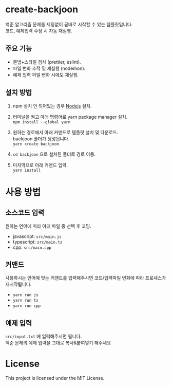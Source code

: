 # create-backjoon

백준 알고리즘 문제를 세팅없이 곧바로 시작할 수 있는 템플릿입니다.  
코드, 예제입력 수정 시 자동 재실행.

## 주요 기능
- 문법+스타일 검사 (prettier, eslint).
- 파일 변화 추적 및 재실행 (nodemon).
- 예제 입력 파일 변화 시에도 재실행.

## 설치 방법
1. npm 설치 안 되어있는 경우 [Nodejs](https://nodejs.org/en) 설치.

2. 터미널을 켜고 아래 명령어로 yarn package manager 설치.  
   `npm install --global yarn`  

3. 원하는 경로에서 아래 커맨드로 템플릿 설치 및 다운로드.  
   backjoon 폴더가 생성됩니다.  
   `yarn create backjoon`

4. `cd backjoon` 으로 설치된 폴더로 경로 이동.

5. 마지막으로 아래 커맨드 입력.  
   `yarn install`

# 사용 방법
## 소스코드 입력
원하는 언어에 따라 아래 파일 중 선택 후 코딩.

- javascript: `src/main.js`
- typescript: `src/main.ts`
- cpp: `src/main.cpp`

## 커맨드

사용하시는 언어에 맞는 커맨드를 입력해주시면 코드/입력파일 변화에 따라 프로세스가 재시작됩니다.

- `yarn run js`
- `yarn run ts`
- `yarn run cpp`

## 예제 입력
`src/input.txt` 에 입력해주시면 됩니다.  
벡준 문제의 예제 입력을 그대로 복사&붙여넣기 해주세요

# License
This project is licensed under the MIT License.
